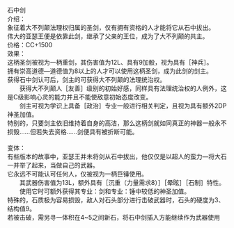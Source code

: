 <title>石中剑</title>
<meta name="GENERATOR" content="WinCHM">
<meta http-equiv="Content-Type" content="text/html; charset=gb2312">
<br>石中剑
<br>介绍：
<br>    象征着大不列颠法理权归属的圣剑，仅有拥有资格的人才能将它从石中拔出。
<br>    伟大的亚瑟王便是依靠此剑，继承了父亲的王位，成为了大不列颠的共主。       
<br>价格：CC+1500
<br>效果：
<br>    这柄圣剑被视为一柄重剑，其伤害值为12L、具有9加骰，视为具有［神兵］。
<br>    拥有崇高道德―道德值为8以上的人才可以使用这柄圣剑，成为此剑的剑主。
<br>    获得石中剑认可后，剑主的可获得大不列颠的法理统治权。
<br>　　获得大不列颠人［友善］级别的初始好感，同样具有法理统治权的人例外，这是C级影响心灵的能力并且不能使敌意初始态度改变。
<br>　　剑主可视为学识上具备［政治］专业一般进行相关判定，且视为具有额外2DP神圣加值。
<br>    特别的，只要剑主依旧维持着自身的高洁，那么这柄剑就如同真正的神器一般永不损毁……但若失去资格……剑便具有被折断可能。
<br> 
<br>    变体：
<br>    有些版本的故事中，亚瑟王并未将剑从石中拔出，他仅仅是以超人的蛮力―将大石一并举了起来，当做自己的武器。
<br>    它永远不可能认可任何人，仅被视为一柄巨锤使用。
<br>　　其武器伤害值为13L，额外具有［沉重（力量需求8）］［晕眩］［石制］特性。
<br>　　使用它时可额外获得其专业：剑和专业：锤中较低的神圣加值。
<br>    特殊的，石质极为容易损毁，敌人对石头部分进行击破武器时，石头的硬度为3、结构值9。
<br>    若被击破，需另寻一体积在4~5之间新石，将石中剑插入方能继续作为武器使用
<br>
<br>